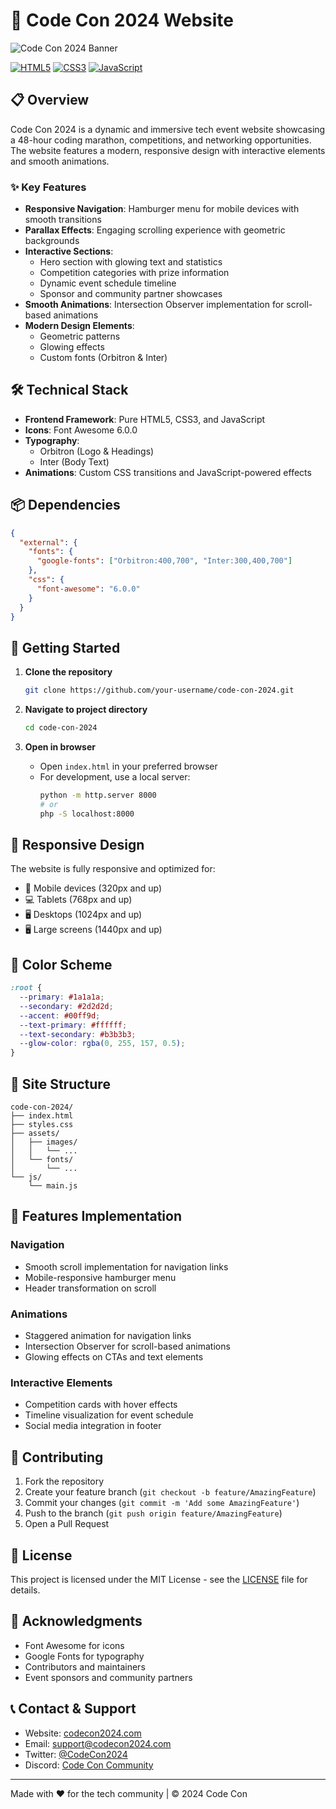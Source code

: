 # 🚀 Code Con 2024 Website

![Code Con 2024 Banner](https://via.placeholder.com/800x200?text=Code+Con+2024)

[![HTML5](https://img.shields.io/badge/HTML5-E34F26?style=for-the-badge&logo=html5&logoColor=white)](https://developer.mozilla.org/en-US/docs/Web/HTML)
[![CSS3](https://img.shields.io/badge/CSS3-1572B6?style=for-the-badge&logo=css3&logoColor=white)](https://developer.mozilla.org/en-US/docs/Web/CSS)
[![JavaScript](https://img.shields.io/badge/JavaScript-F7DF1E?style=for-the-badge&logo=javascript&logoColor=black)](https://developer.mozilla.org/en-US/docs/Web/JavaScript)

## 📋 Overview

Code Con 2024 is a dynamic and immersive tech event website showcasing a 48-hour coding marathon, competitions, and networking opportunities. The website features a modern, responsive design with interactive elements and smooth animations.

### ✨ Key Features

- **Responsive Navigation**: Hamburger menu for mobile devices with smooth transitions
- **Parallax Effects**: Engaging scrolling experience with geometric backgrounds
- **Interactive Sections**: 
  - Hero section with glowing text and statistics
  - Competition categories with prize information
  - Dynamic event schedule timeline
  - Sponsor and community partner showcases
- **Smooth Animations**: Intersection Observer implementation for scroll-based animations
- **Modern Design Elements**: 
  - Geometric patterns
  - Glowing effects
  - Custom fonts (Orbitron & Inter)

## 🛠️ Technical Stack

- **Frontend Framework**: Pure HTML5, CSS3, and JavaScript
- **Icons**: Font Awesome 6.0.0
- **Typography**: 
  - Orbitron (Logo & Headings)
  - Inter (Body Text)
- **Animations**: Custom CSS transitions and JavaScript-powered effects

## 📦 Dependencies

```json
{
  "external": {
    "fonts": {
      "google-fonts": ["Orbitron:400,700", "Inter:300,400,700"]
    },
    "css": {
      "font-awesome": "6.0.0"
    }
  }
}
```

## 🚀 Getting Started

1. **Clone the repository**
   ```bash
   git clone https://github.com/your-username/code-con-2024.git
   ```

2. **Navigate to project directory**
   ```bash
   cd code-con-2024
   ```

3. **Open in browser**
   - Open `index.html` in your preferred browser
   - For development, use a local server:
     ```bash
     python -m http.server 8000
     # or
     php -S localhost:8000
     ```

## 📱 Responsive Design

The website is fully responsive and optimized for:
- 📱 Mobile devices (320px and up)
- 💻 Tablets (768px and up)
- 🖥️ Desktops (1024px and up)
- 🖥️ Large screens (1440px and up)

## 🎨 Color Scheme

```css
:root {
  --primary: #1a1a1a;
  --secondary: #2d2d2d;
  --accent: #00ff9d;
  --text-primary: #ffffff;
  --text-secondary: #b3b3b3;
  --glow-color: rgba(0, 255, 157, 0.5);
}
```

## 🔧 Site Structure

```
code-con-2024/
├── index.html
├── styles.css
├── assets/
│   ├── images/
│   │   └── ...
│   └── fonts/
│       └── ...
└── js/
    └── main.js
```

## 🎯 Features Implementation

### Navigation
- Smooth scroll implementation for navigation links
- Mobile-responsive hamburger menu
- Header transformation on scroll

### Animations
- Staggered animation for navigation links
- Intersection Observer for scroll-based animations
- Glowing effects on CTAs and text elements

### Interactive Elements
- Competition cards with hover effects
- Timeline visualization for event schedule
- Social media integration in footer

## 🤝 Contributing

1. Fork the repository
2. Create your feature branch (`git checkout -b feature/AmazingFeature`)
3. Commit your changes (`git commit -m 'Add some AmazingFeature'`)
4. Push to the branch (`git push origin feature/AmazingFeature`)
5. Open a Pull Request

## 📄 License

This project is licensed under the MIT License - see the [LICENSE](LICENSE) file for details.

## 🙏 Acknowledgments

- Font Awesome for icons
- Google Fonts for typography
- Contributors and maintainers
- Event sponsors and community partners

## 📞 Contact & Support

- Website: [codecon2024.com](https://codecon2024.com)
- Email: support@codecon2024.com
- Twitter: [@CodeCon2024](https://twitter.com/CodeCon2024)
- Discord: [Code Con Community](https://discord.gg/codecon)

---

Made with ❤️ for the tech community | © 2024 Code Con
